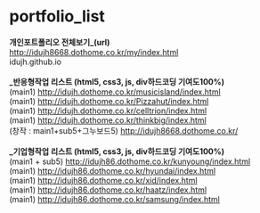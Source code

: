 # portfolio_list

<b>개인포트폴리오 전체보기_(url)</b><br/>
http://idujh8668.dothome.co.kr/my/index.html<br/>
idujh.github.io<br/><br/>
<b>_반응형작업 리스트 (html5, css3, js, div하드코딩 기여도100%)</b><br/>
(main1) http://idujh.dothome.co.kr/musicisland/index.html<br/>
(main1) http://idujh.dothome.co.kr/Pizzahut/index.html<br/>
(main1) http://idujh.dothome.co.kr/celltrion/index.html<br/>
(main1) http://idujh.dothome.co.kr/thinkbig/index.html<br/>
(창작 : main1+sub5+그누보드5) http://idujh8668.dothome.co.kr/<br/><br/>
<b>_기업형작업 리스트 (html5, css3, js, div하드코딩 기여도100%)</b><br/>
(main1 + sub5) http://idujh86.dothome.co.kr/kunyoung/index.html<br/> 
(main1) http://idujh86.dothome.co.kr/hyundai/index.html<br/>
(main1) http://idujh86.dothome.co.kr/xid/index.html<br/>
(main1) http://idujh86.dothome.co.kr/haatz/index.html<br/>
(main1) http://idujh86.dothome.co.kr/samsung/index.html<br/>
